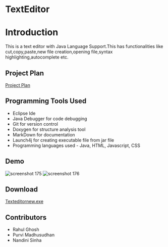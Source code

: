 # TextEditor

<h1>Introduction</h1>

This is a text editor with Java Language Support.This has functionalities like cut,copy,paste,new file creation,opening file,syntax highlighting,autocomplete etc.

## Project Plan
[Project Plan](https://github.com/ghrahul/TextEditor/blob/master/Programming%20Tools%20Project%20Plan.pdf)

## Programming Tools Used

* Eclipse Ide
* Java Debugger for code debugging
* Git for version control
* Doxygen for structure analysis tool
* MarkDown for documentation
* Launch4j for creating executable file from jar file
* Programming languages used - Java, HTML, Javascript, CSS


## Demo
![screenshot 175](https://user-images.githubusercontent.com/22416933/48677613-6a437a00-eb9d-11e8-87e1-46ee8c65031b.png)
![screenshot 176](https://user-images.githubusercontent.com/22416933/48677686-898ed700-eb9e-11e8-8ef6-03f9e1d152c7.png)

## Download 
[Texteditornew.exe](https://github.com/ghrahul/TextEditor/tree/master/Exe%20file/exe)
## Contributors
* Rahul Ghosh
* Purvi Madhusudhan
* Nandini Sinha


